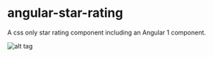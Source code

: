 # angular-star-rating
A css only star rating component including an Angular 1 component.

![alt tag](https://github.com/BioPhoton/angular-star-rating/blob/master/resources/star-rating-options.PNG)
